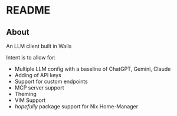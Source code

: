 # README

## About

An LLM client built in Wails

Intent is to allow for:

- Multiple LLM config with a baseline of ChatGPT, Gemini, Claude
- Adding of API keys
- Support for custom endpoints
- MCP server support
- Theming
- VIM Support
- *hopefully* package support for Nix Home-Manager


